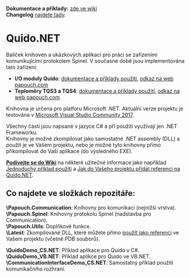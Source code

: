 **Dokumentace a příklady:** [zde ve wiki](https://github.com/Papouchcom/quido.net/wiki)  
**Changelog** [najdete tady](https://github.com/Papouchcom/quido.net/wiki).
# Quido.NET
Balíček knihoven a ukázkových aplikací pro práci se zařízeními komunikujícími protokolem Spinel. V současné době jsou implementována tato zařízení:  
* **I/O moduly Quido**: [dokumentace a příklady použití](https://github.com/Papouchcom/quido.net/wiki/Dokumentace:-Quido), [odkaz na web papouch.com](https://www.papouch.com/cz/website/mainmenu/clanky/vyberte-si/io-pro-ethernet-usb-rs485-rs232/)  
* **Teploměry TQS3 a TQS4**: [dokumentace a příklady použití](https://github.com/Papouchcom/quido.net/wiki/Dokumentace:-TQS), [odkaz na web papouch.com](https://www.papouch.com/cz/website/mainmenu/products/mereni/teplomery-vlhkomery/rs485-tqs/)  

Knihovna je určena pro platforu Microsoft .NET. Aktuální verze projektu je testována v [Microsoft Visual Studio Community 2017](https://www.visualstudio.com/cs/downloads/).  

Všechny části jsou napsané v jazyce C# a při použití využívají jen .NET Frameworku.  
Knihovny je možné zkompilovat jako samostatné .NET assembly (DLL) a použít je ve Vašem projektu, nebo je možné tyto knihovny přímo přikompilovat do Vaší aplikace (do výsledného EXE).

**[Podívejte se do Wiki](https://github.com/Papouchcom/quido.net/wiki)** na některé užitečné informace jako například [Jednoduchý příklad použití](https://github.com/Papouchcom/quido.net/wiki/Z%C3%A1kladn%C3%AD-p%C5%99%C3%ADklad-pou%C5%BEit%C3%AD) a [Jak do Vašeho projektu přidat referenci na Quido.NET](https://github.com/Papouchcom/quido.net/wiki/Jak-do-projektu-p%C5%99idat-referenci-na-knihovny-Quido.NET%3F).

Co najdete ve složkách repozitáře:
-------------
**\Papouch.Communication**:  Knihovny pro komunikaci (nejnižší vrstva).  
**\Papouch.Spinel**: Knihovny protokolu Spinel (nadstavba pro Communication).  
**\Papouch.Utils**: Doplňkové funkce.  
**\Latest**: Zkompilované DLL, které můžete přímo [použít jako referenci](https://github.com/Papouchcom/quido.net/wiki/Jak-do-projektu-p%C5%99idat-referenci-na-knihovny-Quido.NET%3F) ve Vašem projektu (včetně PDB souborů).
  
**\QuidoDemo_CS.NET**: Příklad aplikace pro Quido v C#.  
**\QuidoDemo_VB.NET**: Příklad aplikce pro Quido ve VB.NET.  
**\CommunicationInterfaceDemo_CS.NET**: Samostatný příklad použití komunikačního rozhraní.  
